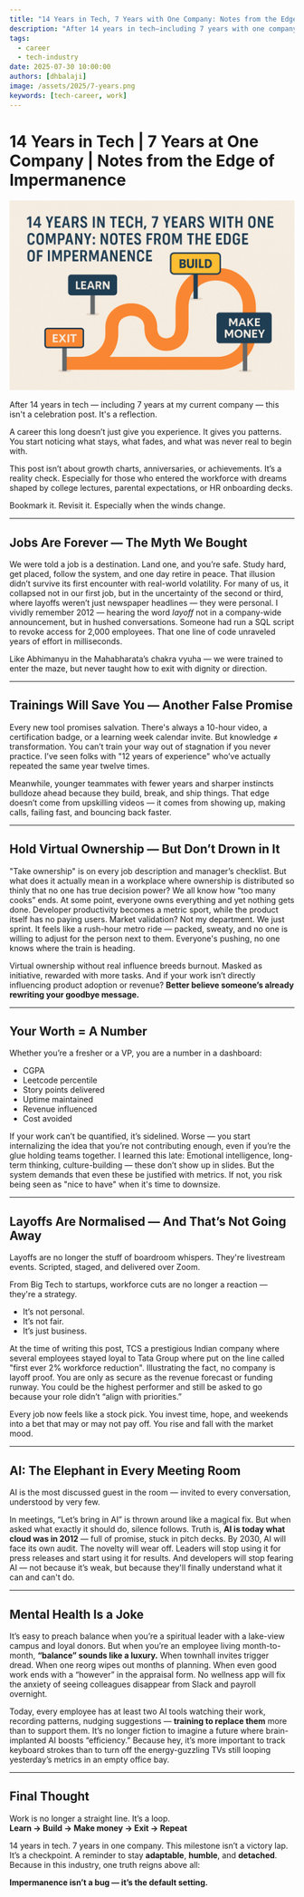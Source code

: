 ```yaml
---
title: "14 Years in Tech, 7 Years with One Company: Notes from the Edge of Impermanence"
description: "After 14 years in tech—including 7 years with one company—this is not a celebration post. It’s a reality check on jobs, layoffs, AI, and the myths we silently carry in the modern workplace."
tags:
  - career
  - tech-industry
date: 2025-07-30 10:00:00
authors: [dhbalaji]
image: /assets/2025/7-years.png
keywords: [tech-career, work]
---
```


# 14 Years in Tech | 7 Years at One Company | Notes from the Edge of Impermanence

![](../assets/2025/7-years.png)

After 14 years in tech — including 7 years at my current company — this isn't a celebration post. It's a reflection.

A career this long doesn’t just give you experience. It gives you patterns. You start noticing what stays, what fades, and what was never real to begin with.

This post isn’t about growth charts, anniversaries, or achievements. It’s a reality check. Especially for those who entered the workforce with dreams shaped by college lectures, parental expectations, or HR onboarding decks.

Bookmark it. Revisit it. Especially when the winds change.

---

## Jobs Are Forever — The Myth We Bought

We were told a job is a destination. Land one, and you’re safe. Study hard, get placed, follow the system, and one day retire in peace. That illusion didn’t survive its first encounter with real-world volatility. For many of us, it collapsed not in our first job, but in the uncertainty of the second or third, where layoffs weren’t just newspaper headlines — they were personal. I vividly remember 2012 — hearing the word *layoff* not in a company-wide announcement, but in hushed conversations. Someone had run a SQL script to revoke access for 2,000 employees. That one line of code unraveled years of effort in milliseconds.

Like Abhimanyu in the Mahabharata’s chakra vyuha — we were trained to enter the maze, but never taught how to exit with dignity or direction.

---

## Trainings Will Save You — Another False Promise

Every new tool promises salvation. There's always a 10-hour video, a certification badge, or a learning week calendar invite. But knowledge ≠ transformation. You can’t train your way out of stagnation if you never practice. I’ve seen folks with "12 years of experience" who’ve actually repeated the same year twelve times.

Meanwhile, younger teammates with fewer years and sharper instincts bulldoze ahead because they build, break, and ship things. That edge doesn’t come from upskilling videos — it comes from showing up, making calls, failing fast, and bouncing back faster.

---

## Hold Virtual Ownership — But Don’t Drown in It

"Take ownership" is on every job description and manager’s checklist. But what does it actually mean in a workplace where ownership is distributed so thinly that no one has true decision power? We all know how “too many cooks” ends. At some point, everyone owns everything and yet nothing gets done. Developer productivity becomes a metric sport, while the product itself has no paying users. Market validation? Not my department. We just sprint. It feels like a rush-hour metro ride — packed, sweaty, and no one is willing to adjust for the person next to them. Everyone's pushing, no one knows where the train is heading.

Virtual ownership without real influence breeds burnout. Masked as initiative, rewarded with more tasks. And if your work isn’t directly influencing product adoption or revenue?  **Better believe someone’s already rewriting your goodbye message.**

---

## Your Worth = A Number

Whether you’re a fresher or a VP, you are a number in a dashboard:

- CGPA  
- Leetcode percentile  
- Story points delivered  
- Uptime maintained  
- Revenue influenced  
- Cost avoided  

If your work can’t be quantified, it’s sidelined. Worse — you start internalizing the idea that you’re not contributing enough, even if you’re the glue holding teams together. I learned this late: Emotional intelligence, long-term thinking, culture-building — these don’t show up in slides. But the system demands that even these be justified with metrics. If not, you risk being seen as "nice to have" when it's time to downsize.

---

## Layoffs Are Normalised — And That’s Not Going Away

Layoffs are no longer the stuff of boardroom whispers. They're livestream events. Scripted, staged, and delivered over Zoom.

From Big Tech to startups, workforce cuts are no longer a reaction — they're a strategy.  
- It’s not personal.  
- It’s not fair.  
- It’s just business.

At the time of writing this post, TCS a prestigious Indian company where several employees stayed loyal to Tata Group where put on the line called "first ever 2% workforce reduction". Illustrating the fact, no company is layoff proof. You are only as secure as the revenue forecast or funding runway. You could be the highest performer and still be asked to go because your role didn’t “align with priorities.”

Every job now feels like a stock pick. You invest time, hope, and weekends into a bet that may or may not pay off. You rise and fall with the market mood.

---

## AI: The Elephant in Every Meeting Room

AI is the most discussed guest in the room — invited to every conversation, understood by very few.

In meetings, “Let’s bring in AI” is thrown around like a magical fix. But when asked what exactly it should do, silence follows. Truth is, **AI is today what cloud was in 2012** — full of promise, stuck in pitch decks. By 2030, AI will face its own audit. The novelty will wear off. Leaders will stop using it for press releases and start using it for results. And developers will stop fearing AI — not because it’s weak, but because they'll finally understand what it can and can't do.

---

## Mental Health Is a Joke

It’s easy to preach balance when you’re a spiritual leader with a lake-view campus and loyal donors. But when you’re an employee living month-to-month, **“balance” sounds like a luxury.** When townhall invites trigger dread. When one reorg wipes out months of planning. When even good work ends with a “however” in the appraisal form. No wellness app will fix the anxiety of seeing colleagues disappear from Slack and payroll overnight.

Today, every employee has at least two AI tools watching their work, recording patterns, nudging suggestions — **training to replace them** more than to support them. It’s no longer fiction to imagine a future where brain-implanted AI boosts “efficiency.” Because hey, it’s more important to track keyboard strokes than to turn off the energy-guzzling TVs still looping yesterday’s metrics in an empty office bay.

---

## Final Thought

Work is no longer a straight line. It’s a loop.  
**Learn → Build → Make money → Exit → Repeat**

14 years in tech. 7 years in one company. This milestone isn’t a victory lap. It’s a checkpoint. A reminder to stay **adaptable**, **humble**, and **detached**. Because in this industry, one truth reigns above all:

**Impermanence isn’t a bug — it’s the default setting.** 
